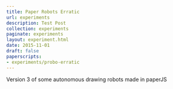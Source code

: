 ```yaml
---
title: Paper Robots Erratic
url: experiments
description: Test Post
collection: experiments
paginate: experiments
layout: experiment.html
date: 2015-11-01
draft: false
paperscripts:
- experiments/probo-erratic
---
```

Version 3 of some autonomous drawing robots made in paperJS
